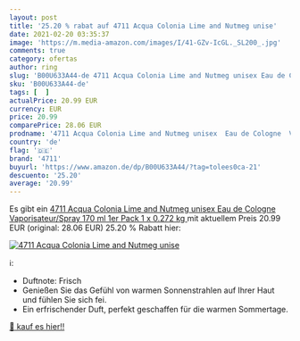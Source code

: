 ```yaml
---
layout: post
title: '25.20 % rabat auf 4711 Acqua Colonia Lime and Nutmeg unise'
date: 2021-02-20 03:35:37
image: 'https://m.media-amazon.com/images/I/41-GZv-IcGL._SL200_.jpg'
comments: true
category: ofertas
author: ring
slug: 'B00U633A44-de 4711 Acqua Colonia Lime and Nutmeg unisex Eau de Cologne...'
sku: 'B00U633A44-de'
tags: [  ]
actualPrice: 20.99 EUR
currency: EUR
price: 20.99
comparePrice: 28.06 EUR
prodname: '4711 Acqua Colonia Lime and Nutmeg unisex  Eau de Cologne  Vaporisateur/Spray 170 ml  1er Pack  1 x 0.272 kg '
country: 'de'
flag: '🇩🇪'
brand: '4711'
buyurl: 'https://www.amazon.de/dp/B00U633A44/?tag=tolees0ca-21'
descuento: '25.20'
average: '20.99'
---
```


Es gibt ein [4711 Acqua Colonia Lime and Nutmeg unisex  Eau de Cologne  Vaporisateur/Spray 170 ml  1er Pack  1 x 0.272 kg ](https://www.amazon.de/dp/B00U633A44/?tag=tolees0ca-21) mit aktuellem Preis 20.99 EUR (original: 28.06 EUR) 25.20 % Rabatt hier:

[![4711 Acqua Colonia Lime and Nutmeg unise](https://m.media-amazon.com/images/I/41-GZv-IcGL._SL200_.jpg)](https://www.amazon.de/dp/B00U633A44/?tag=tolees0ca-21)

ℹ️:

- Duftnote: Frisch
- Genießen Sie das Gefühl von warmen Sonnenstrahlen auf Ihrer Haut und fühlen Sie sich fei.
- Ein erfrischender Duft, perfekt geschaffen für die warmen Sommertage.

[🛒 kauf es hier!!](https://www.amazon.de/dp/B00U633A44/?tag=tolees0ca-21)
